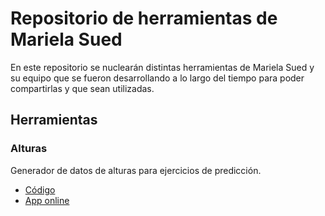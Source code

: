 # Repositorio de herramientas de Mariela Sued

En este repositorio se nuclearán distintas herramientas de Mariela Sued y su equipo que se fueron desarrollando a lo largo del tiempo para poder compartirlas y que sean utilizadas.

## Herramientas

### Alturas

Generador de datos de alturas para ejercicios de predicción.

- [Código](https://github.com/matiaslopez/msued/tree/main/alturas)
- [App online](https://msued.shinyapps.io/alturas/)